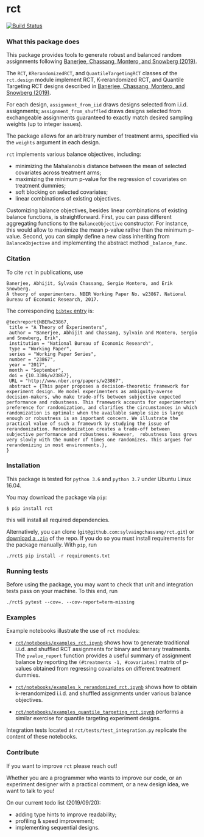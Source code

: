 # rct
[![Build Status](https://github.com/sylvaingchassang/rct/actions/workflows/test_rct.yml/badge.svg)](https://github.com/sylvaingchassang/rct/actions/workflows/test_rct.yml/badge.svg)

### What this package does

This package provides tools to generate robust and balanced random assignments
following [Banerjee, Chassang, Montero, and Snowberg (2019)](https://www.sylvainchassang.org/assets/papers/adversarial_experimentation.pdf).

The `RCT`, `KRerandomizedRCT`, and `QuantileTargetingRCT` classes of
 the `rct.design` module implement RCT, K-rerandomized
 RCT, and Quantile Targeting RCT designs described in [Banerjee, Chassang, Montero, and Snowberg (2019)](https://www.sylvainchassang.org/assets/papers/adversarial_experimentation.pdf).
  
For each design, `assignment_from_iid` draws designs selected from i.i.d. assignments;
  `assignment_from_shuffled` draws designs selected from exchangeable
  assignments guaranteed to exactly match desired sampling weights (up to
  integer issues).

The package allows for an arbitrary number of treatment arms, specified via
the `weights` argument in each design.

`rct` implements various balance objectives, including:   
 - minimizing the Mahalanobis distance between the mean of selected
    covariates  across treatment arms;   
 - maximizing the minimum p-value for the regression of covariates on
     treatment dummies;   
 - soft blocking on selected covariates;   
 - linear combinations of existing objectives.

Customizing balance objectives, besides linear combinations of existing balance functions, is straightforward. First, you can pass different 
aggregating functions to the `BalanceObjective` constructor. For instance, this would allow to maximize the mean p-value rather than the minimum p-value. Second, you can simply define a new class inheriting from `BalanceObjective`  and implementing the abstract method `_balance_func`.


### Citation

To cite `rct` in publications, use    
```
Banerjee, Abhijit, Sylvain Chassang, Sergio Montero, and Erik Snowberg.   
A theory of experimenters. NBER Working Paper No. w23867. National Bureau of Economic Research, 2017.
```
The corresponding [`bibtex` entry](w23867.bib) is:   
```
@techreport{NBERw23867,
 title = "A Theory of Experimenters",
 author = "Banerjee, Abhijit and Chassang, Sylvain and Montero, Sergio and Snowberg, Erik",
 institution = "National Bureau of Economic Research",
 type = "Working Paper",
 series = "Working Paper Series",
 number = "23867",
 year = "2017",
 month = "September",
 doi = {10.3386/w23867},
 URL = "http://www.nber.org/papers/w23867",
 abstract = {This paper proposes a decision-theoretic framework for experiment design. We model experimenters as ambiguity-averse decision-makers, who make trade-offs between subjective expected performance and robustness. This framework accounts for experimenters' preference for randomization, and clarifies the circumstances in which randomization is optimal: when the available sample size is large enough or robustness is an important concern. We illustrate the practical value of such a framework by studying the issue of rerandomization. Rerandomization creates a trade-off between subjective performance and robustness. However,  robustness loss grows very slowly with the number of times one randomizes. This argues for rerandomizing in most environments.},
}
```

### Installation

This package is tested for `python 3.6` and `python 3.7` under Ubuntu
Linux 16.04.

You may download the package via `pip`:

`$ pip install rct`

this will install all required dependencies.

Alternatively, you can clone (`git@github.com:sylvaingchassang/rct.git`) or [download a `.zip`](https://github.com/sylvaingchassang/rct/archive/master.zip) of the repo. If you
do so you must install requirements for the package manually. With `pip`, run   

`./rct$ pip install -r requirements.txt`

### Running tests

Before using the package, you may want to check that unit and
integration tests pass on your machine. To this end, run

`./rct$ pytest --cov=. --cov-report=term-missing`

### Examples

Example notebooks illustrate the use of `rct` modules:
 - [`rct/notebooks/examples_rct.ipynb`](https://github.com/sylvaingchassang/rct/blob/master/notebooks/examples_rct.ipynb) shows how to generate
 traditional i.i.d. and shuffled RCT assignments for binary and ternary
 treatments. The `pvalue_report` function provides a useful summary of
 assignment balance by reporting the `(#treatments -1, #covariates)`
 matrix of p-values obtained from regressing covariates on different
 treatment dummies.

 - [`rct/notebooks/examples_k_rerandomized_rct.ipynb`](https://github.com/sylvaingchassang/rct/blob/master/notebooks/examples_k_rerandomized_rct.ipynb) shows how to
 obtain k-rerandomized i.i.d. and shuffled assignments under various balance
  objectives.

  - [`rct/notebooks/examples_quantile_targeting_rct.ipynb`](https://github.com/sylvaingchassang/rct/blob/master/notebooks/examples_quantile_targeting_rct.ipynb) performs a
   similar exercise for quantile targeting experiment designs.

Integration tests located at `rct/tests/test_integration.py` replicate
the content of these notebooks.

### Contribute

If you want to improve `rct` please reach out! 

Whether you are a programmer who wants to improve our code, or an experiment designer with a
practical comment, or a new design idea, we want to talk to you!

On our current todo list (2019/09/20):   
 - adding type hints to improve readability;   
 - profiling & speed improvement;   
 - implementing sequential designs.   
